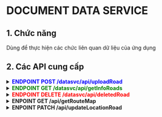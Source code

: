 # DOCUMENT DATA SERVICE
## 1. Chức năng
Dùng để thực hiện các chức liên quan dữ liệu của ứng dụng
## 2. Các API cung cấp
<details>
  <summary><strong><span style="color: blue;">ENDPOINT POST /datasvc/api/uploadRoad</strong></summary>

###  Công dụng
Upload hình ảnh đường lên để phân loại chất lượng mặt đường.

### Headers

| Key            | Value                    | Description                                         |
|----------------|--------------------------|-----------------------------------------------------|
| `accept`       | `application/json`       | Indicates the client accepts JSON responses.        |
| `Authorization`| `Bearer <token>`         | Bearer token for API authentication.                |
| `Content-Type` | `multipart/form-data`    | Specifies the type of data being sent.              |

### Request Parameters

Body in `multipart/form-data` format:

| Parameter | Type   | Required | Description                              |
|-----------|--------|----------|------------------------------------------|
| `file`    | File   | Yes      | The image file to upload.                |
| `latitude`| Float  | Yes       | Latitude coordinate for the image.       |
| `longitude`| Float | Yes       | Longitude coordinate for the image.      |

## Responses

| Status Code | Message                   | Description                             |
|-------------|---------------------------|-----------------------------------------|
| `200`       | Image uploaded successfully|      upload successfully                                 |
| `400`       | Bad Request                | Missing or invalid parameters.          |
| `401`       | Unauthorized               | Invalid or missing Bearer token.       |
| `500`       | Internal Server Error      | Server encountered an error processing the request. |
</details>

<details>
  <summary><strong><span style="color: green;">ENDPOINT GET /datasvc/api/getInfoRoads</strong></summary>
 
## công dụng
Lấy thông tin đường đã upload của tất cả user

## Request Parameters

| Parameter | Type   | Required | Description                              |
|-----------|--------|----------|------------------------------------------|
| `user_id` |  INT   |  No      | Lấy thông tin đường đã upload của user có id là `user_id`              |
| `id_road` | INT    |  No      | Lây thông tin đường có id là `id_road`   |

Nếu không có parameter thì sẽ lấy toàn bộ thông tin của tất cả các đường của tất cả user

## Responses

| Status Code | Message                   | Description                             |
|-------------|---------------------------|-----------------------------------------|
| `200`       | Get info road successfully| Lấy thông ảnh thành công    |            
| `500`       | Internal Server Error     |Lỗi từ server                |

Kết trả vể thành công sẽ có foramt:
```
{
  "status": "success",
  "data": [
    {
     "id":<id của đường>,
     "user_id":<id user đã upload đường>,
     "filepath":<URL của hình ảnh đường>,
     "latitude":<vĩ độ>,
     "longitude":<kinh độ>,
     "level":<chấtlượng đường>,
     "created_at":<Thời gian đường được upload>
    }
  ]
  "message": "Get info road successfully"
}
```

</details>

<details>
  <summary><strong><span style="color: red;">ENDPOINT DELETE /datasvc/api/deletedRoad</strong></summary>

## Công dụng
Dùng để xóa đường đã upload

## Cách sử dụng
### Headers

| Key            | Value                    | Description                                         |
|----------------|--------------------------|-----------------------------------------------------|
| `accept`       | `application/json`       | Chấp nhận kiểu dữ liệu trả về        |
| `Authorization`| `Bearer <token>`         | Token của user                |

### Request Parameters

| Parameter | Type   | Required | Description              |
|-----------|--------|----------|--------------------------|
| `id_road` | INT    |  YES      | Id của đường muốn xóa   |



### Responses

| Status Code | Message                   | Description                             |
|-------------|---------------------------|-----------------------------------------|
| `200`       | Road was deleted successfully| xóa đường thành công               |
| `400`       | Bad Request             | Thiếu parameter hoặc sài format request          |
| `401`       | Unauthorized            | Token bị sai                            |
| `403`       | Not authenticated       | Thiếu token                            |
| `403`       | You don't have permission to delete this road | User không phải là user uplaod đường  |
| `404`       | Road not found          | Id đường khồng tồn tại                           |
| `500`       | Internal Server Error      | Lỗi từ server                        | 
</details>

<details>
<summary><strong>ENPOINT GET /api/getRouteMap<strong></summary>

## Công dụng </br>
Dùng để lấy Route của các tuyến đướng bị hư.

## Cách sử dụng
### Headers

| Key            | Value                    | Description                                         |
|----------------|--------------------------|-----------------------------------------------------|
| `accept`       | `application/json`       | Chấp nhận kiểu dữ liệu trả về        |

### Responses

| Status Code | Message                   | Description                          |
|-------------|---------------------------|--------------------------------------|
| `200`       | Get route succesful       | Lấy route map thành công             |
| `500`       | Internal Server Error     | Lỗi từ server                        | 




Kết trả vể thành công sẽ có foramt:
```
{
  "satus": "Success",
  "message": "Get route succesful",
  "data": [
    [
      "(10.8492, 106.78746)",
      "(10.849439, 106.787501)"
    ],
    [
      "(10.849927, 106.787617)",
      "(10.850033, 106.787649)",
      "(10.850077, 106.787623)"
    ]
  ]
}
```

data sẽ là một các route map, trong route sẽ có dánh sách các tọa độ
</details>

<details>

<summary><strong>ENPOINT PATCH /api/updateLocationRoad<strong></summary>

## Công dụng </br>
Dùng để cập nhật lại tọa độ đường đã update

## Cách sử dụng
### Headers

| Key            | Value                    | Description                                         |
|----------------|--------------------------|-----------------------------------------------------|
| `accept`       | `application/json`       | Chấp nhận kiểu dữ liệu trả về        |
| `Authorization`| `Bearer <token>`         | Token của user                       |

### Request Parameters

Body in `multipart/form-data` format:

| Parameter  | Type   | Required | Description                              |
|------------|--------|----------|------------------------------------------|
| `id`       | INT    | Yes      | id của đường muốn cập nhật                |
| `latitude` | Float  | Yes      | Vĩ độ mớimới              |
| `longitude`| Float  | Yes      | Kinh đọ mớimới      |

### Responses

| Status Code | Message                   | Description                          |
|-------------|---------------------------|--------------------------------------|
| `200`       | Location was updated successfully      | Cập nhật tọa độ thành công             |
| `400`       | Update not successful                    |  Cập nhật không thành công              | 
| `403`       | You don't have permission to update this road                   | User không có quyền cập nhật               | 
| `404`       | Road not found                     |  id đường không tồn tại                | 
| `500`       | Internal Server Error               | Lỗi từ server                        | 

</details>